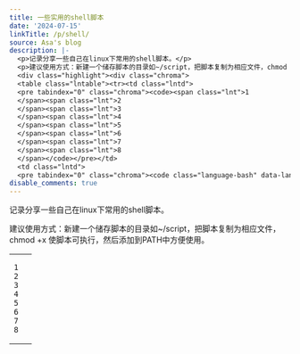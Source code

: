 ```yaml
---
title: 一些实用的shell脚本
date: '2024-07-15'
linkTitle: /p/shell/
source: Asa's blog
description: |-
  <p>记录分享一些自己在linux下常用的shell脚本。</p>
  <p>建议使用方式：新建一个储存脚本的目录如~/script，把脚本复制为相应文件，chmod +x 使脚本可执行，然后添加到PATH中方便使用。</p>
  <div class="highlight"><div class="chroma">
  <table class="lntable"><tr><td class="lntd">
  <pre tabindex="0" class="chroma"><code><span class="lnt">1
  </span><span class="lnt">2
  </span><span class="lnt">3
  </span><span class="lnt">4
  </span><span class="lnt">5
  </span><span class="lnt">6
  </span><span class="lnt">7
  </span><span class="lnt">8
  </span></code></pre></td>
  <td class="lntd">
  <pre tabindex="0" class="chroma"><code class="language-bash" data-lang="bash"><span class="line"><span ...
disable_comments: true
---
```

<p>记录分享一些自己在linux下常用的shell脚本。</p>
<p>建议使用方式：新建一个储存脚本的目录如~/script，把脚本复制为相应文件，chmod +x 使脚本可执行，然后添加到PATH中方便使用。</p>
<div class="highlight"><div class="chroma">
<table class="lntable"><tr><td class="lntd">
<pre tabindex="0" class="chroma"><code><span class="lnt">1
</span><span class="lnt">2
</span><span class="lnt">3
</span><span class="lnt">4
</span><span class="lnt">5
</span><span class="lnt">6
</span><span class="lnt">7
</span><span class="lnt">8
</span></code></pre></td>
<td class="lntd">
<pre tabindex="0" class="chroma"><code class="language-bash" data-lang="bash"><span class="line"><span ...
